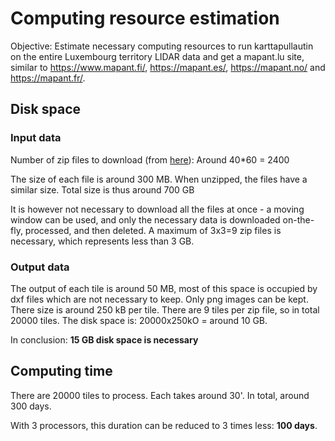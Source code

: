 # Computing resource estimation

Objective: Estimate necessary computing resources to run karttapullautin on the entire Luxembourg territory LIDAR data and get a mapant.lu site, similar to https://www.mapant.fi/, https://mapant.es/, https://mapant.no/ and https://mapant.fr/.

## Disk space

### Input data

Number of zip files to download (from [here](https://map.geoportail.lu/theme/main?version=3&zoom=10&X=721195&Y=6400425&lang=en&layers=1788&opacities=0.75&bgLayer=orthogr_2013_global&crosshair=false&rotation=0&time=)): Around 40*60 = 2400

The size of each file is around 300 MB. When unzipped, the files have a similar size. Total size is thus around 700 GB

It is however not necessary to download all the files at once - a moving window can be used, and only the necessary data is downloaded on-the-fly, processed, and then deleted. A maximum of 3x3=9 zip files is necessary, which represents less than 3 GB.

### Output data

The output of each tile is around 50 MB, most of this space is occupied by dxf files which are not necessary to keep. Only png images can be kept. There size is around 250 kB per tile. There are 9 tiles per zip file, so in total 20000 tiles. The disk space is: 20000x250kO = around 10 GB.

In conclusion: **15 GB disk space is necessary**

## Computing time

There are 20000 tiles to process. Each takes around 30'. In total, around 300 days.

With 3 processors, this duration can be reduced to 3 times less: **100 days**.

